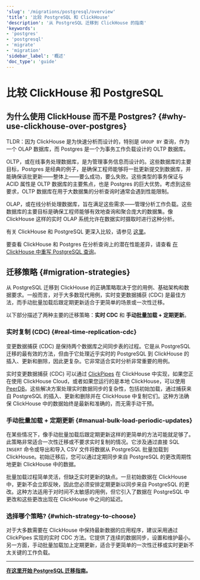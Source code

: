 ```yaml
---
'slug': '/migrations/postgresql/overview'
'title': '比较 PostgreSQL 和 ClickHouse'
'description': '从 PostgreSQL 迁移到 ClickHouse 的指南'
'keywords':
- 'postgres'
- 'postgresql'
- 'migrate'
- 'migration'
'sidebar_label': '概述'
'doc_type': 'guide'
---
```



# 比较 ClickHouse 和 PostgreSQL

## 为什么使用 ClickHouse 而不是 Postgres? {#why-use-clickhouse-over-postgres}

TLDR：因为 ClickHouse 是为快速分析而设计的，特别是 `GROUP BY` 查询，作为一个 OLAP 数据库，而 Postgres 是一个为事务工作负载设计的 OLTP 数据库。

OLTP，或在线事务处理数据库，是为管理事务信息而设计的。这些数据库的主要目标，Postgres 是经典的例子，是确保工程师能够将一批更新提交到数据库，并能确保该批更新——整体上——要么成功，要么失败。这些类型的事务保证与 ACID 属性是 OLTP 数据库的主要焦点，也是 Postgres 的巨大优势。考虑到这些要求，OLTP 数据库在用于大数据集的分析查询时通常会遇到性能限制。

OLAP，或在线分析处理数据库，旨在满足这些需求——管理分析工作负载。这些数据库的主要目标是确保工程师能够有效地查询和聚合庞大的数据集。像 ClickHouse 这样的实时 OLAP 系统允许在数据实时摄取时进行这种分析。

有关 ClickHouse 和 PostgreSQL 更深入比较，请参见 [这里](/migrations/postgresql/appendix#postgres-vs-clickhouse-equivalent-and-different-concepts)。

要查看 ClickHouse 和 Postgres 在分析查询上的潜在性能差异，请查看 [在 ClickHouse 中重写 PostgreSQL 查询](/migrations/postgresql/rewriting-queries)。

## 迁移策略 {#migration-strategies}

从 PostgreSQL 迁移到 ClickHouse 的正确策略取决于您的用例、基础架构和数据要求。一般而言，对于大多数现代用例，实时变更数据捕获 (CDC) 是最佳方法，而手动批量加载后跟定期更新适合于更简单的场景或一次性迁移。

以下部分描述了两种主要的迁移策略：**实时 CDC** 和 **手动批量加载 + 定期更新**。

### 实时复制 (CDC) {#real-time-replication-cdc}

变更数据捕获 (CDC) 是保持两个数据库之间同步表的过程。它是从 PostgreSQL 迁移的最有效的方法，但由于它处理近乎实时的 PostgreSQL 到 ClickHouse 的插入、更新和删除，因此更复杂。它非常适合实时分析非常重要的用例。

实时变更数据捕获 (CDC) 可以通过 [ClickPipes](/integrations/clickpipes/postgres/deduplication) 在 ClickHouse 中实现，如果您正在使用 ClickHouse Cloud，或者如果您运行的是本地 ClickHouse，可以使用 [PeerDB](https://github.com/PeerDB-io/peerdb)。这些解决方案处理实时数据同步的复杂性，包括初始加载，通过捕获来自 PostgreSQL 的插入、更新和删除并在 ClickHouse 中复制它们。这种方法确保 ClickHouse 中的数据始终是最新和准确的，而无需手动干预。

### 手动批量加载 + 定期更新 {#manual-bulk-load-periodic-updates}

在某些情况下，像手动批量加载后跟定期更新这样的更简单的方法可能就足够了。此策略非常适合一次性迁移或不要求实时复制的情况。它涉及通过直接 SQL `INSERT` 命令或导出和导入 CSV 文件将数据从 PostgreSQL 批量加载到 ClickHouse。初始迁移后，您可以通过定期同步来自 PostgreSQL 的更改周期性地更新 ClickHouse 中的数据。

批量加载过程简单灵活，但缺乏实时更新的缺点。一旦初始数据在 ClickHouse 中，更新不会立即反映，因此您必须安排定期更新以同步来自 PostgreSQL 的更改。这种方法适用于对时间不太敏感的用例，但它引入了数据在 PostgreSQL 中更改和这些更改出现在 ClickHouse 中之间的延迟。

### 选择哪个策略? {#which-strategy-to-choose}

对于大多数需要在 ClickHouse 中保持最新数据的应用程序，建议采用通过 ClickPipes 实现的实时 CDC 方法。它提供了连续的数据同步，设置和维护最小。另一方面，手动批量加载加上定期更新，适合于更简单的一次性迁移或实时更新不太关键的工作负载。

---

**[在这里开始 PostgreSQL 迁移指南](/migrations/postgresql/dataset)。**
